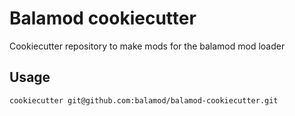 # Balamod cookiecutter

Cookiecutter repository to make mods for the balamod mod loader

## Usage

`cookiecutter git@github.com:balamod/balamod-cookiecutter.git`
